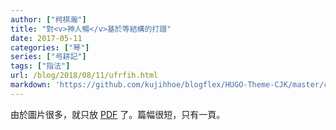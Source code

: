 ```yaml
---
author: ["柯棋瀚"]
title: "對<v>神人暢</v>基於等結構的打譜"
date: 2017-05-11
categories: ["琴"]
series: ["㢧耕記"]
tags: ["指法"]
url: /blog/2018/08/11/ufrfih.html
markdown: 'https://github.com/kujihhoe/blogflex/HUGO-Theme-CJK/master/content/post/2018-08-11-ufrfih.md'
---
```


由於圖片很多，就只放 [PDF](https://github.com/kujihhoe/blog-files/raw/master/对<v>神人畅</v>基于等结构的打谱.pdf) 了。篇幅很短，只有一頁。
